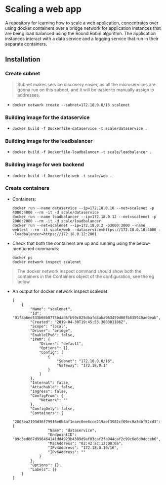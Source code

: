 # Scaling a web app

A repository for learning how to scale a web application, concentrates over using docker containers over a bridge network for application instances that are being load balanced using the Round Robin algorithm. The application instances interact with a data service and a logging service that run in their separate containers. 

## Installation
### Create subnet
> Subnet makes service discovery easier, as all the microservices are gonna run on this subnet, and it will be easier to manually assign ip addresses.
- `docker network create --subnet=172.18.0.0/16 scalenet`

### Building image for the dataservice
- `docker build -f Dockerfile-dataservice -t scale/dataservice .`

### Building image for the loadbalancer
- `docker build -f Dockerfile-loadbalancer -t scale/loadbalancer .`

### Building image for web backend
- `docker build -f Dockerfile-web -t scale/web .`

### Create containers
- Containers:
    ```
    docker run --name dataservice --ip=172.18.0.10 --net=scalenet -p 4000:4000 --rm -it -d scale/dataservice
    docker run --name loadbalancer --ip=172.18.0.12 --net=scalenet -p 2000:2000 --rm -it -d scale/loadbalancer
    docker run --net=scalenet --ip=172.18.0.2 -p3000:3000 --name webtest --rm -it scale/web --dataservice=https://172.18.0.10:4000 --loadbalancer=https://172.18.0.12:2001
    ```
- Check that both the containers are up and running using the below-mentioned commands:
    ```
    docker ps
    docker network inspect scalenet
    ```
>   The docker network inspect command should show both the containers in the Containers object of the configuration, see the eg below
- An output for docker network inspect scalenet
    ```
    [
        {
            "Name": "scalenet",
            "Id": "01f8a6ee533b66b0775b4ad6fb99c825dbafd8aba963459d00fb835940ae9eab",
            "Created": "2019-04-30T19:45:53.380381186Z",
            "Scope": "local",
            "Driver": "bridge",
            "EnableIPv6": false,
            "IPAM": {
                "Driver": "default",
                "Options": {},
                "Config": [
                    {
                        "Subnet": "172.18.0.0/16",
                        "Gateway": "172.18.0.1"
                    }
                ]
            },
            "Internal": false,
            "Attachable": false,
            "Ingress": false,
            "ConfigFrom": {
                "Network": ""
            },
            "ConfigOnly": false,
            "Containers": {
                "2003ea2193d36f79916e6b4af1eaec0ee6cce219aef3982cf09ec0a3dbf52cd3": {
                    "Name": "dataservice",
                    "EndpointID": "89c3ed067d996464141dd4923b4389d9af03caf2fa944caf2c99c6e6d0dcceb6",
                    "MacAddress": "02:42:ac:12:00:0a",
                    "IPv4Address": "172.18.0.10/16",
                    "IPv6Address": ""
                }
            },
            "Options": {},
            "Labels": {}
        }
    ]
    ```